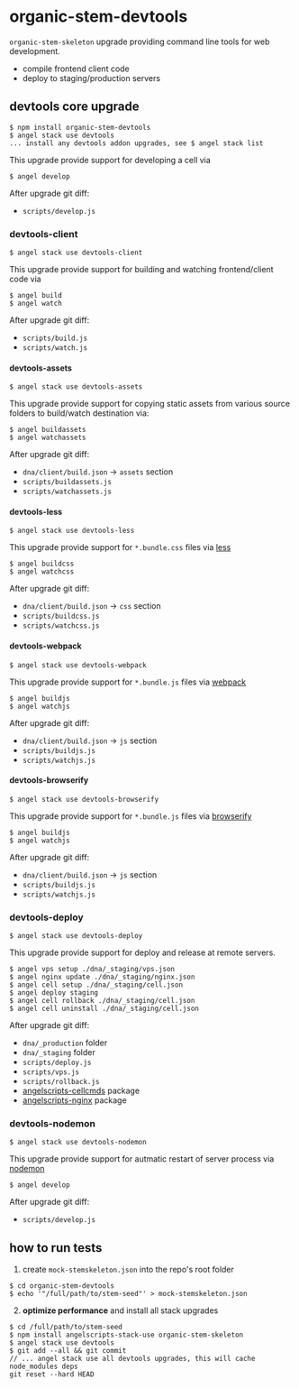 # organic-stem-devtools

`organic-stem-skeleton` upgrade providing command line tools for web development.

* compile frontend client code
* deploy to staging/production servers

## devtools core upgrade

```
$ npm install organic-stem-devtools
$ angel stack use devtools
... install any devtools addon upgrades, see $ angel stack list
```

This upgrade provide support for developing a cell via

```
$ angel develop
```

After upgrade git diff:
* `scripts/develop.js`

### devtools-client

```
$ angel stack use devtools-client
```

This upgrade provide support for building and watching frontend/client code via

```
$ angel build
$ angel watch
```

After upgrade git diff:
* `scripts/build.js`
* `scripts/watch.js`

#### devtools-assets

```
$ angel stack use devtools-assets
```

This upgrade provide support for copying static assets from various source folders to build/watch destination via:

```
$ angel buildassets
$ angel watchassets
```

After upgrade git diff:
* `dna/client/build.json` -> `assets` section
* `scripts/buildassets.js`
* `scripts/watchassets.js`

#### devtools-less

```
$ angel stack use devtools-less
```

This upgrade provide support for `*.bundle.css` files via [less](https://github.com/less/less.js)

```
$ angel buildcss
$ angel watchcss
```

After upgrade git diff:
* `dna/client/build.json` -> `css` section
* `scripts/buildcss.js`
* `scripts/watchcss.js`

#### devtools-webpack

```
$ angel stack use devtools-webpack
```

This upgrade provide support for `*.bundle.js` files via [webpack](https://github.com/webpack/webpack)

```
$ angel buildjs
$ angel watchjs
```

After upgrade git diff:
* `dna/client/build.json` -> `js` section
* `scripts/buildjs.js`
* `scripts/watchjs.js`

#### devtools-browserify

```
$ angel stack use devtools-browserify
```

This upgrade provide support for `*.bundle.js` files via [browserify](https://github.com/substack/node-browserify)

```
$ angel buildjs
$ angel watchjs
```

After upgrade git diff:
* `dna/client/build.json` -> `js` section
* `scripts/buildjs.js`
* `scripts/watchjs.js`

### devtools-deploy

```
$ angel stack use devtools-deploy
```

This upgrade provide support for deploy and release at remote servers.

```
$ angel vps setup ./dna/_staging/vps.json
$ angel nginx update ./dna/_staging/nginx.json
$ angel cell setup ./dna/_staging/cell.json
$ angel deploy staging
$ angel cell rollback ./dna/_staging/cell.json
$ angel cell uninstall ./dna/_staging/cell.json
```

After upgrade git diff:
* `dna/_production` folder
* `dna/_staging` folder
* `scripts/deploy.js`
* `scripts/vps.js`
* `scripts/rollback.js`
* [angelscripts-cellcmds](https://github.com/outbounder/angelscripts-cellcmds) package
* [angelscripts-nginx](https://github.com/outbounder/angelscripts-nginx) package

### devtools-nodemon


```
$ angel stack use devtools-nodemon
```

This upgrade provide support for autmatic restart of server process via [nodemon](https://github.com/remy/nodemon/)

```
$ angel develop
```

After upgrade git diff:
* `scripts/develop.js`


## how to run tests

1. create `mock-stemskeleton.json` into the repo's root folder

  ```
  $ cd organic-stem-devtools
  $ echo '"/full/path/to/stem-seed"' > mock-stemskeleton.json
  ```

2. **optimize performance** and install all stack upgrades

  ```
  $ cd /full/path/to/stem-seed
  $ npm install angelscripts-stack-use organic-stem-skeleton
  $ angel stack use devtools
  $ git add --all && git commit
  // ... angel stack use all devtools upgrades, this will cache node_modules deps
  git reset --hard HEAD
  ```
